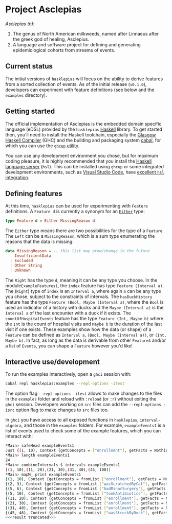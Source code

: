 # Project Asclepias

_Asclepias (n)_:

1. The genus of North American milkweeds, named after Linnaeus after the greek god of healing, Asclepius.
2. A language and software project for defining and generating epidemiological cohorts from streams of events.

## Current status

The initial versions of `hasklepias` will focus on the ability to derive features from a sorted collection of events. As of the initial release (`v0.1.0`), developers can experiment with feature definitions (see below and the `examples` directory).

## Getting started

The official implementation of Asclepias is the embedded domain specific language (eDSL) provided by the `hasklepias` [Haskell](https://www.haskell.org/) library. To get started then, you'll need to install the Haskell toolchain, especially the [Glasgow Haskell Compiler](https://www.haskell.org/ghc/) (GHC) and the building and packaging system [cabal](https://www.haskell.org/cabal/), for which you can use the [`ghcup` utility](https://www.haskell.org/ghcup/).

You can use any development environment you chose, but for maximum coding pleasure, it is highly recommended that you install the [Haskell language server](https://github.com/haskell/haskell-language-server) (`hsl`). This can be installed using `ghcup` or some integrated development environments, such as [Visual Studio Code](https://code.visualstudio.com/), have [excellent `hsl` integration](https://marketplace.visualstudio.com/items?itemName=haskell.haskell).

## Defining features

At this time, `hasklepias` can be used for experimenting with `Feature` definitions. A `Feature d` is currently a synonym for an [`Either`](https://hackage.haskell.org/package/base-4.15.0.0/docs/Data-Either.html) type:

```haskell
type Feature d = Either MissingReason d
```

The `Either` type means there are two possibilities for the type of a `Feature`. The `Left` can be a `MissingReason`, which is a sum type enumerating the reasons that the data is missing:

```haskell
data MissingReason = -- this list may grow/change in the future
    InsufficientData
  | Excluded
  | Other String
  | Unknown
```

The `Right` has the type `d`, meaning it can be any type you choose. In the module`ExampleFeatures1`, the `index` feature has type `Feature (Interval a)`. The (`Right`) type of `index` is an `Interval a`, where again `a` can be any type you chose, subject to the constraints of intervals. The `hasDuckHistory` feature has the type `Feature (Bool, Maybe (Interval a)`, where the `Bool` is used an indicator of a history with ducks and the `Maybe (Interval a)` is the `Interval a` of the last encounter with a duck if it exists. The `countOfHospitalEvents` feature has the type `Feature (Int, Maybe b)` where the `Int` is the count of hospital visits and `Maybe b` is the duration of the last visit if one exists. These examples show how the data (or shape) of a `Feature` can be defined as `Interval a`, `(Bool, Maybe (Interval a))`, or `(Int, Maybe b)`. In fact, as long as the data is derivable from other `Feature`s and/or a list of `Event`s, you can shape a `Feature` however you'd like!

## Interactive use/development

To run the examples interactively, open a `ghci` session with:

```sh
cabal repl hasklepias:examples --repl-options -itest
```

The option flag `--repl-options -itest` allows to make changes to the files in the `examples` folder and reload with `:reload` (or `:r`) without exiting the `ghci` session. Developers working on `src` files can add the `--repl-options -isrc` option flag to make changes to `src` files too.

In `ghci` you have access to all exposed functions in `hasklepias`, `interval-algebra`, and those in the `examples` folders. For example, `exampleEvents1` is a list of events used to check some of the example features, which you can interact with:

```sh
*Main> safeHead exampleEvents1
Just {(1, 10), Context {getConcepts = ["enrollment"], getFacts = Nothing, getSource = Nothing}}
*Main> length exampleEvents1
24
*Main> combineIntervals $ intervals exampleEvents1
[(1, 10),(11, 20),(21, 30),(31, 40),(45, 100)]
*Main> mapM_ print exampleEvents1
{(1, 10), Context {getConcepts = fromList ["enrollment"], getFacts = Nothing, getSource = Nothing}}
{(2, 3), Context {getConcepts = fromList ["wasScratchedByCat"], getFacts = Nothing, getSource = Nothing}}
{(5, 6), Context {getConcepts = fromList ["hadMinorSurgery"], getFacts = Nothing, getSource = Nothing}}
{(5, 10), Context {getConcepts = fromList ["tookAntibiotics"], getFacts = Nothing, getSource = Nothing}}
{(11, 20), Context {getConcepts = fromList ["enrollment"], getFacts = Nothing, getSource = Nothing}}
{(21, 30), Context {getConcepts = fromList ["enrollment"], getFacts = Nothing, getSource = Nothing}}
{(31, 40), Context {getConcepts = fromList ["enrollment"], getFacts = Nothing, getSource = Nothing}}
{(45, 46), Context {getConcepts = fromList ["wasStruckByDuck"], getFacts = Nothing, getSource = Nothing}}
<<<result truncated>>>
```
